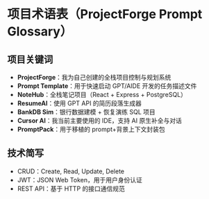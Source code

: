 # 项目术语表（ProjectForge Prompt Glossary）

## 项目关键词

- **ProjectForge**：我为自己创建的全栈项目控制与规划系统
- **Prompt Template**：用于快速启动 GPT/AIDE 开发的任务描述文件
- **NoteHub**：全栈笔记项目（React + Express + PostgreSQL）
- **ResumeAI**：使用 GPT API 的简历段落生成器
- **BankDB Sim**：银行数据建模 + 恢复演练 SQL 项目
- **Cursor AI**：我当前主要使用的 IDE，支持 AI 原生补全与对话
- **PromptPack**：用于移植的 prompt+背景上下文封装包

## 技术简写

- CRUD：Create, Read, Update, Delete
- JWT：JSON Web Token，用于用户身份认证
- REST API：基于 HTTP 的接口通信规范
